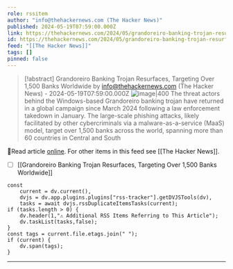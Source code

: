```yaml
---
role: rssitem
author: "info@thehackernews.com (The Hacker News)"
published: 2024-05-19T07:59:00.000Z
link: https://thehackernews.com/2024/05/grandoreiro-banking-trojan-resurfaces.html
id: https://thehackernews.com/2024/05/grandoreiro-banking-trojan-resurfaces.html
feed: "[[The Hacker News]]"
tags: []
pinned: false
---
```


> [!abstract] Grandoreiro Banking Trojan Resurfaces, Targeting Over 1,500 Banks Worldwide by info@thehackernews.com (The Hacker News) - 2024-05-19T07:59:00.000Z
> <span class="rss-image">![image|400](https://blogger.googleusercontent.com/img/b/R29vZ2xl/AVvXsEi5-kZvOVxoh88ywy2pxjyTedNazjZeTetG15AeVqaK0dpeege9CD6e2nGix7xcLI8J5RtixTt0_ADwR6weDe_DL8Zpy5P0W8PgKn5lk0SFi421tllqDPbFLTqy03f-EBXdNDL2FEoIBeqLQcEtMwUf9AH2XFER0KHuzr7EgmKXZEM-6P8C7gydaNIbRKgm/s1600/bank.png)</span>
> The threat actors behind the Windows-based Grandoreiro banking trojan have returned in a global campaign since March 2024 following a law enforcement takedown in January. The large-scale phishing attacks, likely facilitated by other cybercriminals via a malware-as-a-service (MaaS) model, target over 1,500 banks across the world, spanning more than 60 countries in Central and South

🔗Read article [online](https://thehackernews.com/2024/05/grandoreiro-banking-trojan-resurfaces.html). For other items in this feed see [[The Hacker News]].

- [ ] [[Grandoreiro Banking Trojan Resurfaces, Targeting Over 1,500 Banks Worldwide]]

~~~dataviewjs
const
    current = dv.current(),
	dvjs = dv.app.plugins.plugins["rss-tracker"].getDVJSTools(dv),
	tasks = await dvjs.rssDuplicateItemsTasks(current);
if (tasks.length > 0) {
	dv.header(1,"⚠ Additional RSS Items Referring to This Article");
    dv.taskList(tasks,false);
}
const tags = current.file.etags.join(" ");
if (current) {
	dv.span(tags);
}
~~~

- - -
